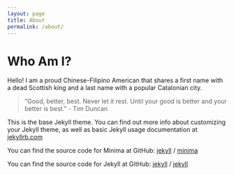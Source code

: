 ```yaml
---
layout: page
title: About
permalink: /about/
---
```


# Who Am I?

Hello! I am a proud Chinese-Filipino American that shares a first name with a dead Scottish king and a last name with a popular Catalonian city.


> “Good, better, best. Never let it rest. Until your good is better and your better is best.” - Tim Duncan

This is the base Jekyll theme. You can find out more info about customizing your Jekyll theme, as well as basic Jekyll usage documentation at [jekyllrb.com](https://jekyllrb.com/)

You can find the source code for Minima at GitHub:
[jekyll][jekyll-organization] /
[minima](https://github.com/jekyll/minima)

You can find the source code for Jekyll at GitHub:
[jekyll][jekyll-organization] /
[jekyll](https://github.com/jekyll/jekyll)


[jekyll-organization]: https://github.com/jekyll
